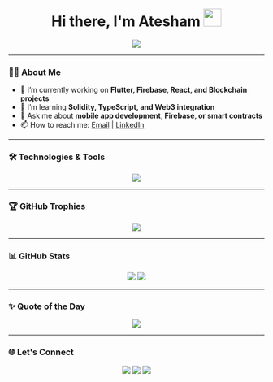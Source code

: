 <h1 align="center">Hi there, I'm Atesham <img src="https://media.giphy.com/media/hvRJCLFzcasrR4ia7z/giphy.gif" width="35px"></h1>

<p align="center">
  <img src="https://readme-typing-svg.herokuapp.com?font=Fira+Code&size=24&pause=1000&color=00FFCC&center=true&vCenter=true&width=435&lines=Flutter+%F0%9F%A6%84+%7C+Firebase+%E2%9A%A1%EF%B8%8F+%7C+React+%F0%9F%91%8D+%7C+Blockchain+Dev+%F0%9F%92%8E;Open+Source+Contributor+%F0%9F%94%A5+;Full-Stack+Developer+%F0%9F%A4%93;" />
</p>

---

### 👨‍💻 About Me

- 🔭 I’m currently working on **Flutter, Firebase, React, and Blockchain projects**
- 🌱 I’m learning **Solidity, TypeScript, and Web3 integration**
- 💬 Ask me about **mobile app development, Firebase, or smart contracts**
- 📫 How to reach me: [Email](mailto:yourname@example.com) | [LinkedIn](https://linkedin.com/in/yourname)

---

### 🛠️ Technologies & Tools

<p align="center">
  <img src="https://skillicons.dev/icons?i=flutter,firebase,react,typescript,html,css,js,java,python,git,github,vscode" />
</p>

---

### 🏆 GitHub Trophies

<p align="center">
  <img src="https://github-profile-trophy.vercel.app/?username=Atesham&theme=algolia&no-frame=true&row=1&column=7" />
</p>

---

### 📊 GitHub Stats

<p align="center">
  <img src="https://github-readme-stats.vercel.app/api?username=your-username&show_icons=true&theme=radical" />
  <img src="https://github-readme-streak-stats.herokuapp.com/?user=Atesham&theme=radical" />
</p>

---

### ✨ Quote of the Day

<p align="center">
  <img src="https://quotes-github-readme.vercel.app/api?type=horizontal&theme=radical" />
</p>

---

### 🌐 Let's Connect

<p align="center">
  <a href="https://linkedin.com/in/yourname"><img src="https://img.shields.io/badge/LinkedIn-blue?logo=linkedin&logoColor=white"></a>
  <a href="mailto:yourname@example.com"><img src="https://img.shields.io/badge/Email-red?logo=gmail&logoColor=white"></a>
  <a href="https://github.com/your-username"><img src="https://img.shields.io/badge/GitHub-black?logo=github&logoColor=white"></a>
</p>
